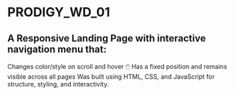 # PRODIGY_WD_01
## A Responsive Landing Page with interactive navigation menu that:
Changes color/style on scroll and hover 🖱️
Has a fixed position and remains visible across all pages
Was built using HTML, CSS, and JavaScript for structure, styling, and interactivity.
